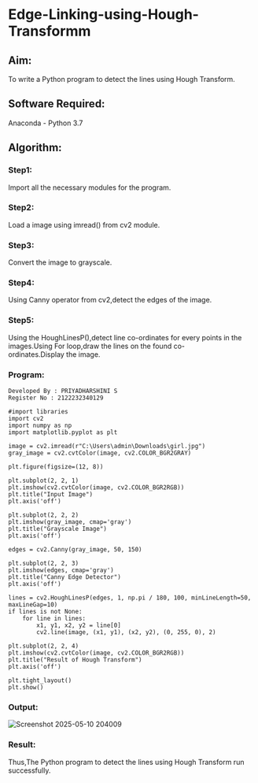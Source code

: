 # Edge-Linking-using-Hough-Transformm
## Aim:
To write a Python program to detect the lines using Hough Transform.

## Software Required:
Anaconda - Python 3.7

## Algorithm:
### Step1:

Import all the necessary modules for the program.
### Step2:

Load a image using imread() from cv2 module.
### Step3:

Convert the image to grayscale.
### Step4:

Using Canny operator from cv2,detect the edges of the image.
### Step5:

Using the HoughLinesP(),detect line co-ordinates for every points in the images.Using For loop,draw the lines on the found co-ordinates.Display the image.

### Program:
```
Developed By : PRIYADHARSHINI S
Register No : 2122232340129
```
```
#import libraries
import cv2
import numpy as np
import matplotlib.pyplot as plt

image = cv2.imread(r"C:\Users\admin\Downloads\girl.jpg")
gray_image = cv2.cvtColor(image, cv2.COLOR_BGR2GRAY)

plt.figure(figsize=(12, 8))

plt.subplot(2, 2, 1)
plt.imshow(cv2.cvtColor(image, cv2.COLOR_BGR2RGB))
plt.title("Input Image")
plt.axis('off')

plt.subplot(2, 2, 2)
plt.imshow(gray_image, cmap='gray')
plt.title("Grayscale Image")
plt.axis('off')

edges = cv2.Canny(gray_image, 50, 150)

plt.subplot(2, 2, 3)
plt.imshow(edges, cmap='gray')
plt.title("Canny Edge Detector")
plt.axis('off')

lines = cv2.HoughLinesP(edges, 1, np.pi / 180, 100, minLineLength=50, maxLineGap=10)
if lines is not None:
    for line in lines:
        x1, y1, x2, y2 = line[0]
        cv2.line(image, (x1, y1), (x2, y2), (0, 255, 0), 2)

plt.subplot(2, 2, 4)
plt.imshow(cv2.cvtColor(image, cv2.COLOR_BGR2RGB))
plt.title("Result of Hough Transform")
plt.axis('off')

plt.tight_layout()
plt.show()
```

### Output:

![Screenshot 2025-05-10 204009](https://github.com/user-attachments/assets/5bc035a6-5634-43dc-9476-510433ffae3a)

### Result:

Thus,The Python program to detect the lines using Hough Transform run successfully.
